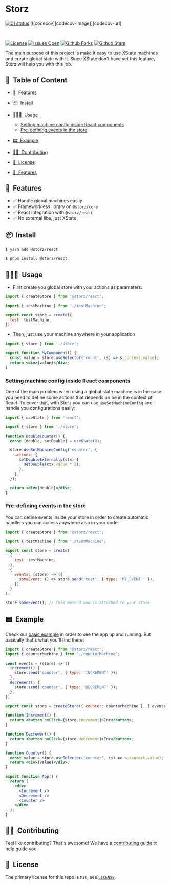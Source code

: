 <h1>Storz</h1>

[![CI status][github-action-image]][github-action-url]
[![codecov][codecov-image]][codecov-url]

[github-action-image]: https://github.com/pedronauck/storz/workflows/%E2%9C%85%20test/badge.svg
[github-action-url]: https://github.com/pedronauck/storz/actions?query=workflow%3A%22%E2%9C%85+test%22

<br>

[![License](https://img.shields.io/github/license/pedronauck/storz)](https://github.com/pedronauck/storz)
[![Issues Open](https://img.shields.io/github/issues/pedronauck/storz)](https://github.com/pedronauck/storz)
[![Github Forks](https://img.shields.io/github/forks/pedronauck/storz)](https://github.com/pedronauck/storz)
[![Github Stars](https://img.shields.io/github/stars/pedronauck/storz)](https://github.com/pedronauck/storz)

The main purpose of this project is make it easy to use XState machines and create global state with it. Since XState don't have yet this feature, Storz will help you with this job.

<h2>📝&nbsp; Table of Content</h2>

- [🚀&nbsp; Features](#-features)
- [📦&nbsp; Install](#-install)
- [🧑🏻‍💻&nbsp; Usage](#-usage)
  - [Setting machine config inside React components](#setting-machine-config-inside-react-components)
  - [Pre-defining events in the store](#pre-defining-events-in-the-store)
- [📟&nbsp; Example](#-example)
- [💪🏻&nbsp; Contributing](#-contributing)
- [📜&nbsp; License](#-license)

- [🚀&nbsp; Features](#-features)

## 🚀&nbsp; Features

- ✅ Handle global machines easily
- ✅ Frameworkless library on `@storz/core`
- ✅ React integration with `@storz/react`
- ✅ No external libs, just XState

## 📦&nbsp; Install

```bash
$ yarn add @storz/react
```

```bash
$ pnpm install @storz/react
```

## 🧑🏻‍💻&nbsp; Usage

- First create you global store with your actions as parameters:

```jsx
import { createStore } from '@storz/react';

import { testMachine } from './testMachine';

export const store = create({
  test: testMachine,
});
```

- Then, just use your machine anywhere in your application

```jsx
import { store } from './store';

export function MyComponent() {
  const value = store.useSelector('count', (s) => s.context.value);
  return <div>{value}</div>;
}
```

### Setting machine config inside React components

One of the main problem when using a global state machine is in the case you need to define some actions that depends on be in the context of React. To cover that, with Storz you can use `useSetMachineConfig` and handle you configurations easily:

```jsx
import { useState } from 'react';

import { store } from './store';

function DoubleCounter() {
  const [double, setDouble] = useState(0);

  store.useSetMachineConfig('counter', {
    actions: {
      setDoubleExternally(ctx) {
        setDouble(ctx.value * 2);
      },
    },
  });

  return <div>{double}</div>;
}
```

### Pre-defining events in the store

You can define events inside your store in order to create automatic handlers you can access anywhere also in your code:

```jsx
import { createStore } from '@storz/react';

import { testMachine } from './testMachine';

export const store = create(
  {
    test: testMachine,
  },
  {
    events: (store) => ({
      someEvent: () => store.send('test', { type: 'MY_EVENT ' }),
    }),
  }
);

store.someEvent(); // this method now is attached to your store
```

## 📟&nbsp; Example

Check our [basic example](./examples/basic) in order to see the app up and running.
But basically that's what you'll find there:

```jsx
import { createStore } from '@storz/react';
import { counterMachine } from './counterMachine';

const events = (store) => ({
  increment() {
    store.send('counter', { type: 'INCREMENT' });
  },
  decrement() {
    store.send('counter', { type: 'DECREMENT' });
  },
});

export const store = createStore({ counter: counterMachine }, { events });

function Increment() {
  return <button onClick={store.increment}>Inc</button>;
}

function Decrement() {
  return <button onClick={store.decrement}>Inc</button>;
}

function Counter() {
  const value = store.useSelector('counter', (s) => s.context.value);
  return <div>{value}</div>;
}

export function App() {
  return (
    <div>
      <Increment />
      <Decrement />
      <Counter />
    </div>
  );
}
```

## 💪🏻&nbsp; Contributing

Feel like contributing? That's awesome! We have a [contributing guide](./CONTRIBUTING.md) to help guide you.

## 📜&nbsp; License

The primary license for this repo is `MIT`, see [`LICENSE`](./LICENSE).
